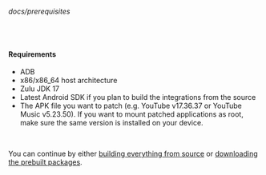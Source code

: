 ###### docs/prerequisites

<br />

#### Requirements

- ADB
- x86/x86\_64 host architecture
- Zulu JDK 17
- Latest Android SDK if you plan to build the integrations from the source
- The APK file you want to patch (e.g. YouTube v17.36.37 or YouTube Music v5.23.50). If you want to mount patched applications as root, make sure the same version is installed on your device.

<br />

You can continue by either [building everything from source](https://github.com/revanced/revanced-documentation/wiki/Building-from-source) or [downloading the prebuilt packages](https://github.com/revanced/revanced-documentation/wiki/Downloading-prebuilt-packages).
